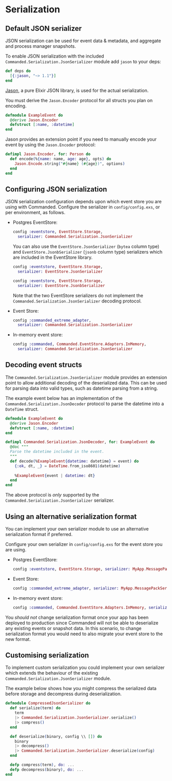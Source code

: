 # Serialization

## Default JSON serializer

JSON serialization can be used for event data & metadata, and aggregate and process manager snapshots.

To enable JSON serialization with the included `Commanded.Serialization.JsonSerializer` module add `jason` to your deps:

```elixir
def deps do
  [{:jason, "~> 1.1"}]
end
```

[Jason](https://hex.pm/packages/jason), a pure Elixir JSON library, is used for the actual serialization.

You must derive the `Jason.Encoder` protocol for all structs you plan on encoding.

```elixir
defmodule ExampleEvent do
  @derive Jason.Encoder
  defstruct [:name, :datetime]
end
```

Jason provides an extension point if you need to manually encode your event by using the `Jason.Encoder` protocol:

```elixir
defimpl Jason.Encoder, for: Person do
  def encode(%{name: name, age: age}, opts) do
    Jason.Encode.string("#{name} (#{age})", options)
  end
end
```

## Configuring JSON serialization

JSON serialization configuration depends upon which event store you are using with Commanded. Configure the serializer in `config/config.exs`, or per environment, as follows.

- Postgres EventStore:

  ```elixir
  config :eventstore, EventStore.Storage,
    serializer: Commanded.Serialization.JsonSerializer
  ```

  You can also use the `EventStore.JsonSerializer` (`bytea` column type) and `EventStore.JsonbSerializer` (`jsonb` column type) serializers which are included in the EventStore library.

  ```elixir
  config :eventstore, EventStore.Storage,
    serializer: EventStore.JsonSerializer
  ```

  ```elixir
  config :eventstore, EventStore.Storage,
    serializer: EventStore.JsonbSerializer
  ```

  Note that the two EventStore serializers do not implement the `Commanded.Serialization.JsonSerializer` decoding protocol.

- Event Store:

  ```elixir
  config :commanded_extreme_adapter,
    serializer: Commanded.Serialization.JsonSerializer
  ```

- In-memory event store:

  ```elixir
  config :commanded, Commanded.EventStore.Adapters.InMemory,
    serializer: Commanded.Serialization.JsonSerializer
  ```

## Decoding event structs

The `Commanded.Serialization.JsonSerializer` module provides an extension point to allow additional decoding of the deserialized data. This can be used for parsing data into valid types, such as datetime parsing from a string.

The example event below has an implementation of the `Commanded.Serialization.JsonDecoder` protocol to parse the datetime into a `DateTime` struct.

```elixir
defmodule ExampleEvent do
  @derive Jason.Encoder
  defstruct [:name, :datetime]
end

defimpl Commanded.Serialization.JsonDecoder, for: ExampleEvent do
  @doc """
  Parse the datetime included in the event.
  """
  def decode(%ExampleEvent{datetime: datetime} = event) do
    {:ok, dt, _} = DateTime.from_iso8601(datetime)
    
    %ExampleEvent{event | datetime: dt}
  end
end
```

The above protocol is *only* supported by the `Commanded.Serialization.JsonSerializer` serializer.

## Using an alternative serialization format

You can implement your own serializer module to use an alternative serialization format if preferred.

Configure your own serializer in `config/config.exs` for the event store you are using.

- Postgres EventStore:

  ```elixir
  config :eventstore, EventStore.Storage, serializer: MyApp.MessagePackSerializer
  ```

- Event Store:

  ```elixir
  config :commanded_extreme_adapter, serializer: MyApp.MessagePackSerializer
  ```

- In-memory event store:

  ```elixir
  config :commanded, Commanded.EventStore.Adapters.InMemory, serializer: MyApp.MessagePackSerializer
  ```

You *should not* change serialization format once your app has been deployed to production since Commanded will not be able to deserialize any existing events or snapshot data. In this scenario, to change serialization format you would need to also migrate your event store to the new format.

## Customising serialization

To implement custom serialization you could implement your own serializer which extends the behaviour of the existing `Commanded.Serialization.JsonSerializer` module.

The example below shows how you might compress the serialized data before storage and decompress during deserialization.

```elixir
defmodule CompressedJsonSerializer do
  def serialize(term) do
    term
    |> Commanded.Serialization.JsonSerializer.serialize()
    |> compress()
  end

  def deserialize(binary, config \\ []) do
    binary
    |> decompress()
    |> Commanded.Serialization.JsonSerializer.deserialize(config)    
  end

  defp compress(term), do: ...
  defp decompress(binary), do: ...
end
```

